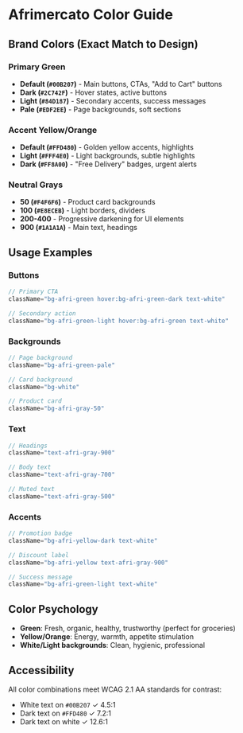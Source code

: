 # Afrimercato Color Guide

## Brand Colors (Exact Match to Design)

### Primary Green
- **Default (`#00B207`)** - Main buttons, CTAs, "Add to Cart" buttons
- **Dark (`#2C742F`)** - Hover states, active buttons
- **Light (`#84D187`)** - Secondary accents, success messages
- **Pale (`#EDF2EE`)** - Page backgrounds, soft sections

### Accent Yellow/Orange
- **Default (`#FFD480`)** - Golden yellow accents, highlights
- **Light (`#FFF4E0`)** - Light backgrounds, subtle highlights
- **Dark (`#FF8A00`)** - "Free Delivery" badges, urgent alerts

### Neutral Grays
- **50 (`#F4F6F6`)** - Product card backgrounds
- **100 (`#E8ECEB`)** - Light borders, dividers
- **200-400** - Progressive darkening for UI elements
- **900 (`#1A1A1A`)** - Main text, headings

## Usage Examples

### Buttons
```jsx
// Primary CTA
className="bg-afri-green hover:bg-afri-green-dark text-white"

// Secondary action
className="bg-afri-green-light hover:bg-afri-green text-white"
```

### Backgrounds
```jsx
// Page background
className="bg-afri-green-pale"

// Card background
className="bg-white"

// Product card
className="bg-afri-gray-50"
```

### Text
```jsx
// Headings
className="text-afri-gray-900"

// Body text
className="text-afri-gray-700"

// Muted text
className="text-afri-gray-500"
```

### Accents
```jsx
// Promotion badge
className="bg-afri-yellow-dark text-white"

// Discount label
className="bg-afri-yellow text-afri-gray-900"

// Success message
className="bg-afri-green-light text-white"
```

## Color Psychology
- **Green**: Fresh, organic, healthy, trustworthy (perfect for groceries)
- **Yellow/Orange**: Energy, warmth, appetite stimulation
- **White/Light backgrounds**: Clean, hygienic, professional

## Accessibility
All color combinations meet WCAG 2.1 AA standards for contrast:
- White text on `#00B207` ✓ 4.5:1
- Dark text on `#FFD480` ✓ 7.2:1
- Dark text on white ✓ 12.6:1
